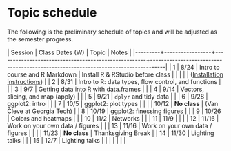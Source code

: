 
Topic schedule
================

The following is the preliminary schedule of topics and will be adjusted as the semester progress.

| Session | Class Dates (W) | Topic                                               | Notes                                                                             |
|---------+-----------------+-----------------------------------------------------+-----------------------------------------------------------------------------------|
|       1 | 8/24            | Intro to course and R Markdown                      | Install R & RStudio before class                                                  |
|         |                 |                                                     | ([Installation instructions](http://stat545.com/block000_r-rstudio-install.html)) |
|       2 | 8/31            | Intro to R: data types, flow control, and functions |                                                                                   |
|       3 | 9/7             | Getting data into R with data.frames                |                                                                                   |
|       4 | 9/14            | Vectors, slicing, and map (apply)                   |                                                                                   |
|       5 | 9/21            | `dplyr` and tidy data                               |                                                                                   |
|       6 | 9/28            | ggplot2: intro                                      |                                                                                   |
|       7 | 10/5            | ggplot2: plot types                                 |                                                                                   |
|         | 10/12           | **No class**                                        | (Van Cleve at Georgia Tech)                                                       |
|       8 | 10/19           | ggplot2: finessing figures                          |                                                                                   |
|       9 | 10/26           | Colors and heatmaps                                 |                                                                                   |
|      10 | 11/2            | Networks                                            |                                                                                   |
|      11 | 11/9            |                                                     |                                                                                   |
|      12 | 11/16           | Work on your own data / figures                     |                                                                                   |
|      13 | 11/16           | Work on your own data / figures                     |                                                                                   |
|         | 11/23           | **No class**                                        | Thanksgiving Break                                                                |
|      14 | 11/30           | Lighting talks                                      |                                                                                   |
|      15 | 12/7            | Lighting talks                                      |                                                                                   |
|         |                 |                                                     |                                                                                   |
